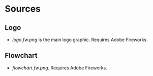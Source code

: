 
# Sources

## Logo
 * *logo.fw.png* is the main logo graphic. Requires Adobe Fireworks.

## Flowchart
 * *flowchart.fw.png*. Requires Adobe Fireworks.